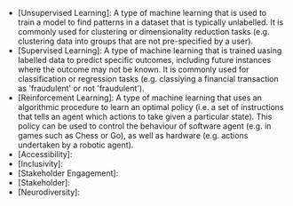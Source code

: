 * [Unsupervised Learning]: A type of machine learning that is used to train a model to find patterns in a dataset that is typically unlabelled. It is commonly used for clustering or dimensionality reduction tasks (e.g. clustering data into groups that are not pre-specified by a user).
* [Supervised Learning]: A type of machine learning that is trained uasing labelled data to predict specific outcomes, including future instances where the outcome may not be known. It is commonly used for classification or regression tasks (e.g. classiying a financial transaction as 'fraudulent' or not 'fraudulent').
* [Reinforcement Learning]: A type of machine learning that uses an algorithmic procedure to learn an optimal policy (i.e. a set of instructions that tells an agent which actions to take given a particular state). This policy can be used to control the behaviour of software agent (e.g. in games such as Chess or Go), as well as hardware (e.g. actions undertaken by a robotic agent).
* [Accessibility]: 
* [Inclusivity]:
* [Stakeholder Engagement]:
* [Stakeholder]: 
* [Neurodiversity]: